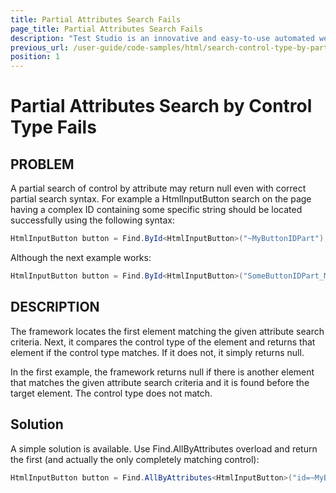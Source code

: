 ```yaml
---
title: Partial Attributes Search Fails
page_title: Partial Attributes Search Fails
description: "Test Studio is an innovative and easy-to-use automated web, WPF and load testing solution. Test Studio tests support essential technologies like ASP.NET AJAX, Silverlight, PHP and MVC. HTML5, Testing framework, functional testing, performance testing, load testing, exploratory testing, manual testing."
previous_url: /user-guide/code-samples/html/search-control-type-by-partial-attributes-fails.aspx, /user-guide/code-samples/html/search-control-type-by-partial-attributes-fails
position: 1
---
```

# Partial Attributes Search by Control Type Fails

## PROBLEM

A partial search of control by attribute may return null even with correct partial search syntax. For example a HtmlInputButton search on the page having a complex ID containing some specific string should be located successfully using the following syntax:

```C#
HtmlInputButton button = Find.ById<HtmlInputButton>("~MyButtonIDPart");
```


Although the next example works:


```C#
HtmlInputButton button = Find.ById<HtmlInputButton>("SomeButtonIDPart_MyButtonIDPart");
```

## DESCRIPTION

The framework locates the first element matching the given attribute search criteria. Next, it compares the control type of the element and returns that element if the control type matches. If it does not, it simply returns null.
 
In the first example, the framework returns null if there is another element that matches the given attribute search criteria and it is found before the target element. The control type does not match.

## Solution

A simple solution is available. Use Find.AllByAttributes<Control Type> overload and return the first (and actually the only completely matching control):

```C#
HtmlInputButton button = Find.AllByAttributes<HtmlInputButton>("id=~MyButtonIDPart")[0];
```




